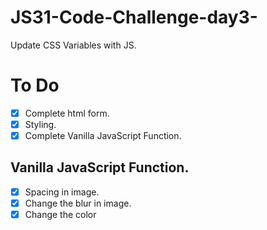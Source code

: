 # JS31-Code-Challenge-day3-

Update CSS Variables with JS.

# To Do

- [x] Complete html form.
- [x] Styling.
- [x] Complete Vanilla JavaScript Function.

## Vanilla JavaScript Function.

- [x] Spacing in image.
- [x] Change the blur in image.
- [x] Change the color
